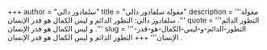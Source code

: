 +++
author = "سلفادور دالي"
title = "مقولة سلفادور دالي"
description = '''مقولة سلفادور دالي: التطور الدائم و ليس الكمال هو قدر الإنسان .'''
quote = '''التطور الدائم و ليس الكمال هو قدر الإنسان .'''
slug = '''التطور-الدائم-و-ليس-الكمال-هو-قدر-الإنسان'''
+++
التطور الدائم و ليس الكمال هو قدر الإنسان .
